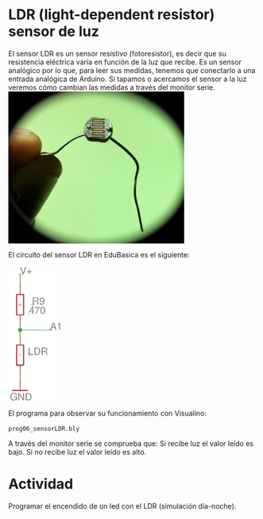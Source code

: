 # LDR (light-dependent resistor) sensor de luz
El sensor LDR es un sensor resistivo (fotoresistor), es decir que su resistencia eléctrica varía en función de la luz que recibe.
Es un sensor analógico por lo que, para leer sus medidas, tenemos que conectarlo a una entrada analógica de Arduino.
Si tapamos o acercamos el sensor a la luz veremos cómo cambian las medidas a través del monitor serie. 
<a href="" target="_blank"><img width="354" height="306" border="0" align="center" src="img/LDR.jpg "/></a>

El circuito del sensor LDR en EduBasica es el siguiente:

<a href="" target="_blank"><img width="109" height="274" border="0" align="center" src="img/LDR_esqEdubasica.png "/></a>

El programa para observar su funcionamiento con Visualino:

 	prog06_sensorLDR.bly
  
A través del monitor serie se comprueba que:
   Si recibe luz el valor leído es bajo.
   Si no recibe luz el valor leído es alto.


# Actividad
Programar el encendido de un led con el LDR (simulación día-noche).
